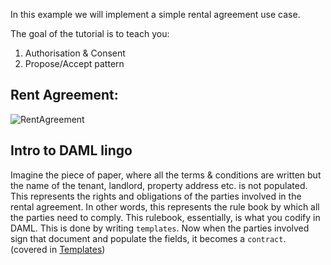 In this example we will implement a simple rental agreement use case. 

The goal of the tutorial is to teach you:
1. Authorisation & Consent
2. Propose/Accept pattern

## Rent Agreement:
![RentAgreement](/vivek-da/courses/dojos/dojo101/assets/agreement.png)

## Intro to DAML lingo

Imagine the piece of paper, where all the terms & conditions are written but the name of the tenant, landlord, property address etc. is not populated. This represents the rights and obligations of the parties involved in the rental agreement. In other words, this represents the rule book by which all the parties need to comply. This rulebook, essentially, is what you codify in DAML. This is done by writing `templates`. Now when the parties involved sign that document and populate the fields, it becomes a `contract`.  
(covered in [Templates](https://docs.daml.com/daml/intro/1_Token.html#templates))



<!-- 3. Defining custom data
4. Writing functions
5. Using choices to enhance the workflow -->
